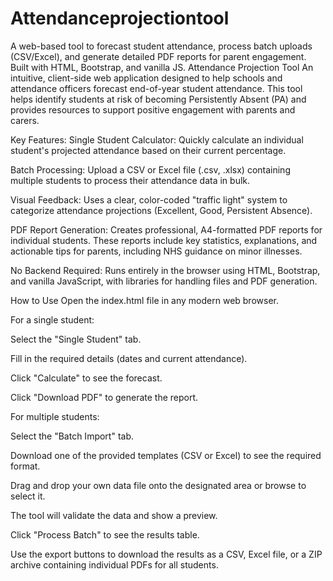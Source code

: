# Attendanceprojectiontool
A web-based tool to forecast student attendance, process batch uploads (CSV/Excel), and generate detailed PDF reports for parent engagement. Built with HTML, Bootstrap, and vanilla JS.
Attendance Projection Tool
An intuitive, client-side web application designed to help schools and attendance officers forecast end-of-year student attendance. This tool helps identify students at risk of becoming Persistently Absent (PA) and provides resources to support positive engagement with parents and carers.

Key Features:
Single Student Calculator: Quickly calculate an individual student's projected attendance based on their current percentage.

Batch Processing: Upload a CSV or Excel file (.csv, .xlsx) containing multiple students to process their attendance data in bulk.

Visual Feedback: Uses a clear, color-coded "traffic light" system to categorize attendance projections (Excellent, Good, Persistent Absence).

PDF Report Generation: Creates professional, A4-formatted PDF reports for individual students. These reports include key statistics, explanations, and actionable tips for parents, including NHS guidance on minor illnesses.

No Backend Required: Runs entirely in the browser using HTML, Bootstrap, and vanilla JavaScript, with libraries for handling files and PDF generation.

How to Use
Open the index.html file in any modern web browser.

For a single student:

Select the "Single Student" tab.

Fill in the required details (dates and current attendance).

Click "Calculate" to see the forecast.

Click "Download PDF" to generate the report.

For multiple students:

Select the "Batch Import" tab.

Download one of the provided templates (CSV or Excel) to see the required format.

Drag and drop your own data file onto the designated area or browse to select it.

The tool will validate the data and show a preview.

Click "Process Batch" to see the results table.

Use the export buttons to download the results as a CSV, Excel file, or a ZIP archive containing individual PDFs for all students.
